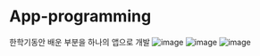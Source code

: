 # App-programming

 한학기동안 배운 부분을 하나의 앱으로 개발
![image](https://user-images.githubusercontent.com/71878202/152005664-fd79df56-179e-471f-8dd1-0d0a396c8b76.png)
![image](https://user-images.githubusercontent.com/71878202/152005758-88f5796e-ec05-4745-b3cd-49183fff31b1.png)
![image](https://user-images.githubusercontent.com/71878202/152005844-0cbb3ce0-4fb3-4c62-98e3-502aeb9d93cb.png)

